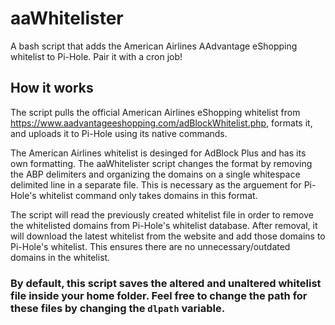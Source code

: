 # aaWhitelister
A bash script that adds the American Airlines AAdvantage eShopping whitelist to Pi-Hole. Pair it with a cron job!
## How it works
The script pulls the official American Airlines eShopping whitelist from https://www.aadvantageeshopping.com/adBlockWhitelist.php, formats it, and uploads it to Pi-Hole using its native commands.

The American Airlines whitelist is desinged for AdBlock Plus and has its own formatting. The aaWhitelister script changes the format by removing the ABP delimiters and organizing the domains on a single whitespace delimited line in a separate file. This is necessary as the arguement for Pi-Hole's whitelist command only takes domains in this format. 

The script will read the previously created whitelist file in order to remove the whitelisted domains from Pi-Hole's whitelist database. After removal, it will download the latest whitelist from the website and add those domains to Pi-Hole's whitelist. This ensures there are no unnecessary/outdated domains in the whitelist.

### By default, this script saves the altered and unaltered whitelist file inside your home folder. Feel free to change the path for these files by changing the ```dlpath``` variable.

